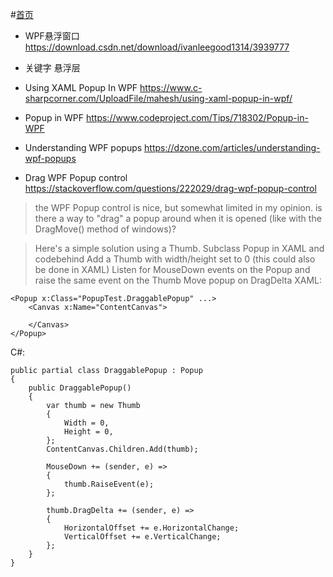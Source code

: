 #[首页](https://booksos.cn)

- WPF悬浮窗口 
https://download.csdn.net/download/ivanleegood1314/3939777

- 关键字 悬浮层

- Using XAML Popup In WPF
https://www.c-sharpcorner.com/UploadFile/mahesh/using-xaml-popup-in-wpf/

- Popup in WPF
https://www.codeproject.com/Tips/718302/Popup-in-WPF

- Understanding WPF popups
https://dzone.com/articles/understanding-wpf-popups


- Drag WPF Popup control
https://stackoverflow.com/questions/222029/drag-wpf-popup-control
>the WPF Popup control is nice, but somewhat limited in my opinion. is there a way to "drag" a popup around when it is opened (like with the DragMove() method of windows)?

>Here's a simple solution using a Thumb.
Subclass Popup in XAML and codebehind
Add a Thumb with width/height set to 0 (this could also be done in XAML)
Listen for MouseDown events on the Popup and raise the same event on the Thumb
Move popup on DragDelta
XAML:
~~~
<Popup x:Class="PopupTest.DraggablePopup" ...>
    <Canvas x:Name="ContentCanvas">

    </Canvas>
</Popup>
~~~
C#:
~~~
public partial class DraggablePopup : Popup 
{
    public DraggablePopup()
    {
        var thumb = new Thumb
        {
            Width = 0,
            Height = 0,
        };
        ContentCanvas.Children.Add(thumb);

        MouseDown += (sender, e) =>
        {
            thumb.RaiseEvent(e);
        };

        thumb.DragDelta += (sender, e) =>
        {
            HorizontalOffset += e.HorizontalChange;
            VerticalOffset += e.VerticalChange;
        };
    }
}
~~~
